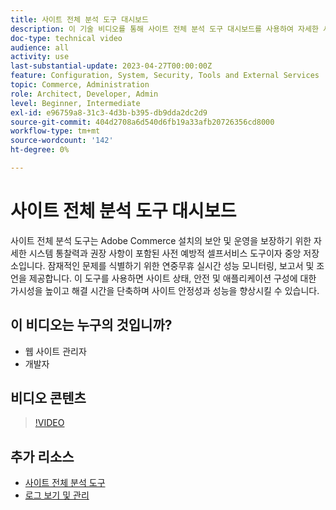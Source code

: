 ```yaml
---
title: 사이트 전체 분석 도구 대시보드
description: 이 기술 비디오를 통해 사이트 전체 분석 도구 대시보드를 사용하여 자세한 시스템 인사이트 및 권장 사항에 액세스하여 Adobe Commerce 설치의 보안 및 운영을 보장하는 방법을 알아보십시오.
doc-type: technical video
audience: all
activity: use
last-substantial-update: 2023-04-27T00:00:00Z
feature: Configuration, System, Security, Tools and External Services
topic: Commerce, Administration
role: Architect, Developer, Admin
level: Beginner, Intermediate
exl-id: e96759a8-31c3-4d3b-b395-db9dda2dc2d9
source-git-commit: 404d2708a6d540d6fb19a33afb20726356cd8000
workflow-type: tm+mt
source-wordcount: '142'
ht-degree: 0%

---
```


# 사이트 전체 분석 도구 대시보드

사이트 전체 분석 도구는 Adobe Commerce 설치의 보안 및 운영을 보장하기 위한 자세한 시스템 통찰력과 권장 사항이 포함된 사전 예방적 셀프서비스 도구이자 중앙 저장소입니다. 잠재적인 문제를 식별하기 위한 연중무휴 실시간 성능 모니터링, 보고서 및 조언을 제공합니다. 이 도구를 사용하면 사이트 상태, 안전 및 애플리케이션 구성에 대한 가시성을 높이고 해결 시간을 단축하며 사이트 안정성과 성능을 향상시킬 수 있습니다.

## 이 비디오는 누구의 것입니까?

- 웹 사이트 관리자
- 개발자

## 비디오 콘텐츠

>[!VIDEO](https://video.tv.adobe.com/v/344001?quality=12&learn=on)

## 추가 리소스

- [사이트 전체 분석 도구](https://experienceleague.adobe.com/docs/commerce-operations/tools/site-wide-analysis-tool/intro.html)
- [로그 보기 및 관리](https://experienceleague.adobe.com/docs/commerce-cloud-service/user-guide/develop/test/log-locations.html)
